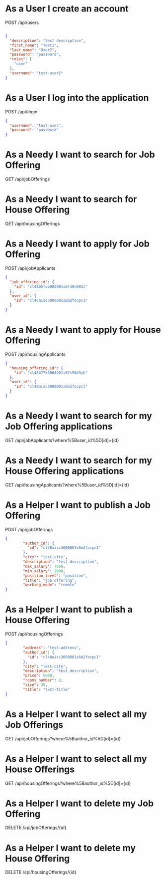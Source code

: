 # As a User I create an account
POST /api/users
```json

{
  "description": "test description",
  "first_name": "Test1",
  "last_name": "User2",
  "password": "password",
  "roles": [
    "user"
  ],
  "username": "test-user2"
}
```

# As a User I log into the application
POST /api/login
```json
{
  "username": "test-user",
  "password": "password"
}

```

# As a Needy I want to search for Job Offering
GET /api/jobOfferings

# As a Needy I want to search for House Offering
GET /api/housingOfferings

# As a Needy I want to apply for Job Offering
POST /api/jobApplicants
```json
{
  "job_offering_id": {
    "id": "cl48b5fsb002901s6f30n993i"
  },
  "user_id": {
    "id": "cl48aisc3000001s6m2focpc1"
  }
}

```

# As a Needy I want to apply for House Offering 
POST /api/housingApplicants
```json
{
  "housing_offering_id": {
    "id": "cl48b77k6004201s67s58d3yk"
  },
  "user_id": {
    "id": "cl48aisc3000001s6m2focpc1"
  }
}

```

# As a Needy I want to search for my Job Offering applications
GET /api/jobApplicants?where%5Buser_id%5D[id]={id}

# As a Needy I want to search for my House Offering applications
GET /api/housingApplicants?where%5Buser_id%5D[id]={id}

# As a Helper I want to publish a Job Offering
POST /api/jobOfferings
```json
{
        "author_id": {
          "id": "cl48aisc3000001s6m2focpc1"
        },
        "city": "test-city",
        "description": "test description",
        "max_salary": 7500,
        "min_salary": 2000,
        "position_level": "position",
        "title": "job offering",
        "working_mode": "remote"
}

```

# As a Helper I want to publish a House Offering
POST /api/housingOfferings
```json
{
        "address": "test-address",
        "author_id": {
          "id": "cl48aisc3000001s6m2focpc1"
        },
        "city": "test-city",
        "description": "test description",
        "price": 5000,
        "rooms_number": 2,
        "size": 35,
        "title": "test-title"
}

```

# As a Helper I want to select all my Job Offerings
GET /api/jobOfferings?where%5Bauthor_id%5D[id]={id}

# As a Helper I want to select all my House Offerings
GET /api/housingOfferings?where%5Bauthor_id%5D[id]={id}

# As a Helper I want to delete my Job Offering
DELETE /api/jobOfferings/{id}

# As a Helper I want to delete my House Offering
DELETE /api/housingOfferings/{id}